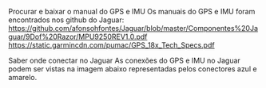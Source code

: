 Procurar e baixar o manual do GPS e IMU
	Os manuais do GPS e IMU foram encontrados nos github do Jaguar:
	https://github.com/afonsohfontes/Jaguar/blob/master/Componentes%20Jaguar/9Dof%20Razor/MPU9250REV1.0.pdf 
	https://static.garmincdn.com/pumac/GPS_18x_Tech_Specs.pdf

Saber onde conectar no Jaguar
	As conexões do GPS e IMU no Jaguar podem ser vistas na imagem abaixo representadas pelos conectores azul e amarelo.
  
